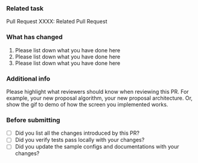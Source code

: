 ### Related task
Pull Request XXXX: Related Pull Request  

### What has changed
1. Please list down what you have done here
2. Please list down what you have done here
3. Please list down what you have done here

### Additional info
Please highlight what reviewers should know when reviewing this PR.
For example, your new proposal algorithm, your new proposal architecture.
Or, show the gif to demo of how the screen you implemented works.

### Before submitting
- [ ] Did you list all the changes introduced by this PR?
- [ ] Did you verify tests pass locally with your changes?
- [ ] Did you update the sample configs and documentations with your changes?
